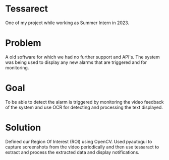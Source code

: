 # Tessarect
One of my project while working as Summer Intern in 2023.

# Problem
A old software for which we had no further support and API's. The system was being used to display any new alarms that are triggered and for monitoring.

# Goal
To be able to detect the alarm is triggered by monitoring the video feedback of the system and use OCR for detecting and processing the text displayed.

# Solution
Defined our Region Of Interest (ROI) using OpenCV.
Used pyautogui to capture screenshots from the video periodically and then use tessaract to extract and process the extracted data and display notifications.
